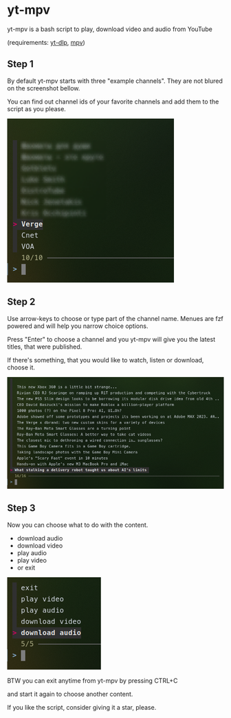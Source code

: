 # yt-mpv
yt-mpv is a bash script to play, download video and audio from YouTube

(requirements: [yt-dlp](https://github.com/yt-dlp/yt-dlp), [mpv](https://mpv.io/))

## Step 1

By default yt-mpv starts with three "example channels". They are not blured on the screenshot bellow.

You can find out channel ids of your favorite channels and add them to the script as you please.

![start_menu](img/yt-mpv_1.png)

## Step 2

Use arrow-keys to choose or type part of the channel name. Menues are fzf powered and will help you narrow choice options.

Press "Enter" to choose a channel and you yt-mpv will give you the latest titles, that were published.

If there's something, that you would like to watch, listen or download, choose it.

![start_menu](img/yt-mpv_2.png)

## Step 3

Now you can choose what to do with the content.

- download audio
- download video
- play audio
- play video
- or exit

![start_menu](img/yt-mpv_3.png)

BTW you can exit anytime from yt-mpv by pressing CTRL+C

and start it again to choose another content.

If you like the script, consider giving it a star, please.
